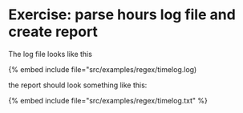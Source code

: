 # Exercise: parse hours log file and create report

The log file looks like this


{% embed include file="src/examples/regex/timelog.log)


the report should look something like this:


{% embed include file="src/examples/regex/timelog.txt" %}



